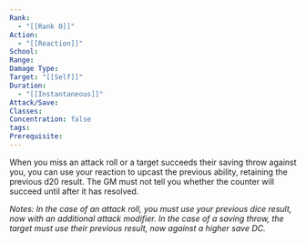 ```yaml
---
Rank:
  - "[[Rank 0]]"
Action:
  - "[[Reaction]]"
School: 
Range: 
Damage Type: 
Target: "[[Self]]"
Duration:
  - "[[Instantaneous]]"
Attack/Save: 
Classes: 
Concentration: false
tags: 
Prerequisite:
---
```

When you miss an attack roll or a target succeeds their saving throw against you, you can use your reaction to upcast the previous ability, retaining the previous d20 result. The GM must not tell you whether the counter will succeed until after it has resolved.

*Notes: In the case of an attack roll, you must use your previous dice result, now with an additional attack modifier. In the case of a saving throw, the target must use their previous result, now against a higher save DC.*